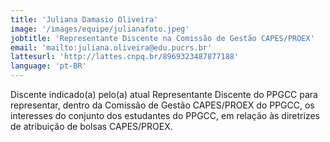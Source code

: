 ```yaml
---
title: 'Juliana Damasio Oliveira'
image: '/images/equipe/julianafoto.jpeg'
jobtitle: 'Representante Discente na Comissão de Gestão CAPES/PROEX'
email: 'mailto:juliana.oliveira@edu.pucrs.br'
lattesurl: 'http://lattes.cnpq.br/8969323487877188'
language: 'pt-BR'
---
```


Discente indicado(a) pelo(a) atual Representante Discente do PPGCC para representar, dentro da Comissão de Gestão CAPES/PROEX do PPGCC, os interesses do conjunto dos estudantes do PPGCC, em relação às diretrizes de atribuição de bolsas CAPES/PROEX.
